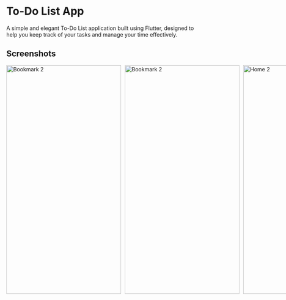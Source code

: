 # To-Do List App

A simple and elegant To-Do List application built using Flutter, designed to help you keep track of your tasks and manage your time effectively.

## Screenshots

<div style="display: flex;">
      <img src="https://github.com/ChouguleAnkita13/Flutter_ToDoList_App/assets/155567405/bfb9418f-b723-4fa0-8156-f66599dd788c" alt="Bookmark 2" style="margin-right: 10px;" width="300" height="600">
        <img src="https://github.com/ChouguleAnkita13/Flutter_ToDoList_App/assets/155567405/14bce2b7-b0ba-42c4-a794-2f10c019f61e" alt="Bookmark 2" style="margin-right: 10px;" width="300" height="600">
   
   
 <br> <br><br><br>
    
     <img src="https://github.com/ChouguleAnkita13/Flutter_ToDoList_App/assets/155567405/6c12c147-6ed2-4f25-a491-1eacc9559c1c" alt="Bookmark 2" style="margin-right: 10px;" width="300" height="600">
   
 <img src="https://github.com/ChouguleAnkita13/Flutter_ToDoList_App/assets/155567405/fb2bdaa8-d046-4837-a5bd-3c177558a78c" alt="Home 2" style="margin-right: 10px;" width="300" height="600">
  <img src="https://github.com/ChouguleAnkita13/Flutter_ToDoList_App/assets/155567405/9747c99d-56ca-4a6c-a8db-2a5d258ad53c" alt="Bookmark 2" style="margin-right: 10px;" width="300" height="600">
 <br> <br><br><br>
     <img src="https://github.com/ChouguleAnkita13/Flutter_ToDoList_App/assets/155567405/d1fd4d58-5c99-479a-aa3b-bf765dd99c09" alt="Home 1" style="margin-right: 10px; " width="300" height="600">
   
    <img src="https://github.com/ChouguleAnkita13/Flutter_ToDoList_App/assets/155567405/cfd0521b-d493-4973-8090-d34e81fe716f" alt="login" style="margin-right: 10px; " width="300" height="600">

    <img src="https://github.com/ChouguleAnkita13/Flutter_ToDoList_App/assets/155567405/7299503d-47eb-4541-9dd9-501e2a79912b" alt="splash" style="margin-right: 10px;" width="300" height="600">
   

## Features
Create, update, and delete tasks.

Mark tasks as complete or incomplete.

View a list of all tasks.

User-friendly UI with custom themes.

Persistent storage using SQLite.
## Flutter Versions 
```bash
flutter --version
  Flutter 3.19.2
  Dart 3.3.0
```

## Dependencies
```bash
dependencies:
  flutter:
    sdk: flutter
  flutter_slidable: ^3.1.0
  google_fonts: ^6.2.1
  intl: ^0.19.0
  path: ^1.9.0
  provider: ^6.1.2
  sqflite: ^2.3.3+1

```


## License

[MIT](https://choosealicense.com/licenses/mit/)


